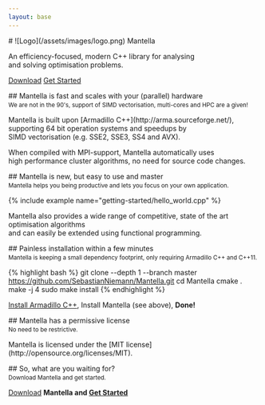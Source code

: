 ```yaml
---
layout: base
---
```

<div class="container-fluid text-center landing-page landing-page-first">
# ![Logo](/assets/images/logo.png) Mantella

<p class="lead">An efficiency-focused, modern C++ library for analysing<br> and solving optimisation problems.</p>
<p>
<a role="button" class="btn btn-primary btn-lg" href="https://github.com/SebastianNiemann/Mantella/archive/master.zip"><span class="glyphicon glyphicon-save" aria-hidden="true"></span> Download</a>
<a role="button" class="btn btn-primary btn-lg" href="/getting-started/">Get Started <span class="glyphicon glyphicon-send" aria-hidden="true"></span></a>
</p>
</div>

<div class="container-fluid text-center landing-page landing-page-second">
## Mantella is fast and scales with your (parallel) hardware<br><small>We are not in the 90's, support of SIMD vectorisation, multi-cores and HPC are a given!</small>

<p class="lead">Mantella is built upon [Armadillo C++](http://arma.sourceforge.net/), supporting 64 bit operation systems and speedups by<br> SIMD vectorisation (e.g. SSE2, SSE3, SS4 and AVX).</p>  
<p class="lead">When compiled with MPI-support, Mantella automatically uses<br> high performance cluster algorithms, no need for source code changes.</p>
</div>

<div class="container-fluid text-center landing-page landing-page-third">
## Mantella is new, but easy to use and master<br><small>Mantella helps you being productive and lets you focus on your own application.</small>

{% include example name="getting-started/hello_world.cpp" %}

Mantella also provides a wide range of competitive, state of the art optimisation algorithms<br> and can easily be extended using functional programming.
</div>

<div class="container-fluid text-center landing-page landing-page-fourth">
## Painless installation within a few minutes<br><small>Mantella is keeping a small dependency footprint, only requiring Armadillo C++ and C++11.</small>

{% highlight bash %}
git clone --depth 1 --branch master https://github.com/SebastianNiemann/Mantella.git
cd Mantella
cmake .
make -j 4
sudo make install
{% endhighlight %} 

[Install Armadillo C++](/getting-started/installation/), Install Mantella (see above), **Done!**
</div>

<div class="container-fluid text-center landing-page landing-page-fifth">
## Mantella has a permissive license<br><small>No need to be restrictive.</small>

<p class="lead">Mantella is licensed under the [MIT license](http://opensource.org/licenses/MIT).</p>
</div>

<div class="container-fluid text-center landing-page landing-page-sixth">
## So, what are you waiting for?<br><small>Download Mantella and get started.</small>
<p class="lead">
<a role="button" class="btn btn-primary btn-lg" href="https://github.com/SebastianNiemann/Mantella/archive/master.zip"><span class="glyphicon glyphicon-save" aria-hidden="true"></span> Download</a>
<strong>Mantella and<strong>
<a role="button" class="btn btn-primary btn-lg" href="/getting-started/">Get Started <span class="glyphicon glyphicon-send" aria-hidden="true"></span></a>
</p>
</div>
